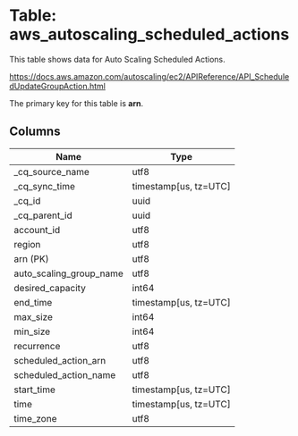 # Table: aws_autoscaling_scheduled_actions

This table shows data for Auto Scaling Scheduled Actions.

https://docs.aws.amazon.com/autoscaling/ec2/APIReference/API_ScheduledUpdateGroupAction.html

The primary key for this table is **arn**.

## Columns

| Name          | Type          |
| ------------- | ------------- |
|_cq_source_name|utf8|
|_cq_sync_time|timestamp[us, tz=UTC]|
|_cq_id|uuid|
|_cq_parent_id|uuid|
|account_id|utf8|
|region|utf8|
|arn (PK)|utf8|
|auto_scaling_group_name|utf8|
|desired_capacity|int64|
|end_time|timestamp[us, tz=UTC]|
|max_size|int64|
|min_size|int64|
|recurrence|utf8|
|scheduled_action_arn|utf8|
|scheduled_action_name|utf8|
|start_time|timestamp[us, tz=UTC]|
|time|timestamp[us, tz=UTC]|
|time_zone|utf8|